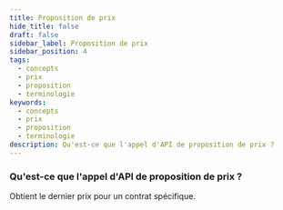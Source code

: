 ```yaml
---
title: Proposition de prix
hide_title: false
draft: false
sidebar_label: Proposition de prix
sidebar_position: 4
tags:
  - concepts
  - prix
  - proposition
  - terminologie
keywords:
  - concepts
  - prix
  - proposition
  - terminologie
description: Qu'est-ce que l'appel d'API de proposition de prix ?
---
```


### Qu'est-ce que l'appel d'API de proposition de prix ?

Obtient le dernier prix pour un contrat spécifique.
